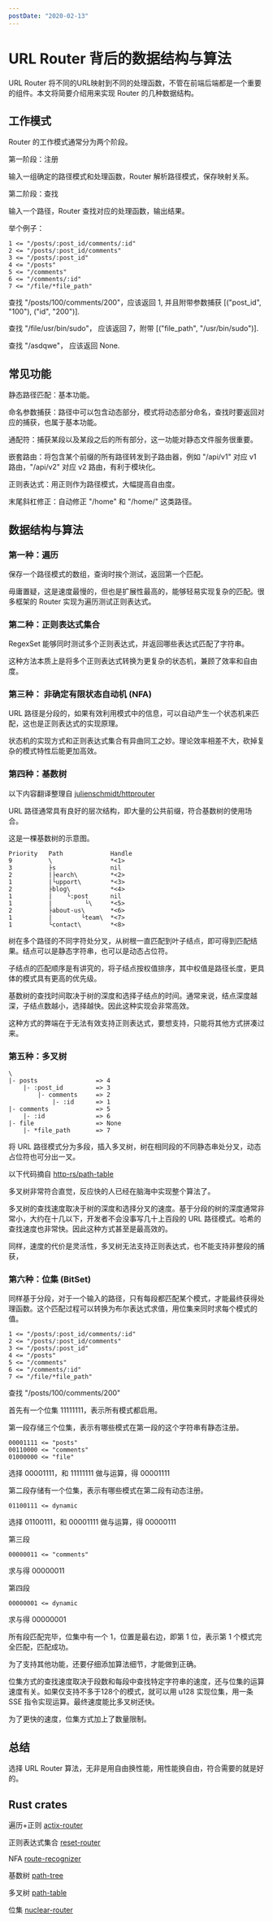 ```yaml
---
postDate: "2020-02-13"
---
```


# URL Router 背后的数据结构与算法

URL Router 将不同的URL映射到不同的处理函数，不管在前端后端都是一个重要的组件。本文将简要介绍用来实现 Router 的几种数据结构。

## 工作模式

Router 的工作模式通常分为两个阶段。

第一阶段：注册

输入一组确定的路径模式和处理函数，Router 解析路径模式，保存映射关系。

第二阶段：查找

输入一个路径，Router 查找对应的处理函数，输出结果。

举个例子：

```
1 <= "/posts/:post_id/comments/:id"
2 <= "/posts/:post_id/comments"    
3 <= "/posts/:post_id"             
4 <= "/posts"                      
5 <= "/comments"                   
6 <= "/comments/:id"               
7 <= "/file/*file_path"
```

查找 "/posts/100/comments/200"，应该返回 1, 并且附带参数捕获 [("post_id", "100"), ("id", "200")].

查找 "/file/usr/bin/sudo"， 应该返回 7，附带 [("file_path", "/usr/bin/sudo")].

查找 "/asdqwe"， 应该返回 None.

## 常见功能

静态路径匹配：基本功能。

命名参数捕获：路径中可以包含动态部分，模式将动态部分命名，查找时要返回对应的捕获，也属于基本功能。

通配符：捕获某段以及某段之后的所有部分，这一功能对静态文件服务很重要。

嵌套路由：将包含某个前缀的所有路径转发到子路由器，例如 "/api/v1" 对应 v1 路由，"/api/v2" 对应 v2 路由，有利于模块化。

正则表达式：用正则作为路径模式，大幅提高自由度。

末尾斜杠修正：自动修正 "/home" 和 "/home/" 这类路径。

## 数据结构与算法

### 第一种：遍历

保存一个路径模式的数组，查询时挨个测试，返回第一个匹配。

毋庸置疑，这是速度最慢的，但也是扩展性最高的，能够轻易实现复杂的匹配。很多框架的 Router 实现为遍历测试正则表达式。

### 第二种：正则表达式集合

RegexSet 能够同时测试多个正则表达式，并返回哪些表达式匹配了字符串。

这种方法本质上是将多个正则表达式转换为更复杂的状态机，兼顾了效率和自由度。

### 第三种： 非确定有限状态自动机 (NFA)

URL 路径是分段的，如果有效利用模式中的信息，可以自动产生一个状态机来匹配，这也是正则表达式的实现原理。

状态机的实现方式和正则表达式集合有异曲同工之妙。理论效率相差不大，砍掉复杂的模式特性后能更加高效。

### 第四种：基数树

以下内容翻译整理自 [julienschmidt/httprouter](https://github.com/julienschmidt/httprouter)

URL 路径通常具有良好的层次结构，即大量的公共前缀，符合基数树的使用场合。

这是一棵基数树的示意图。

```
Priority   Path             Handle
9          \                *<1>
3          ├s               nil
2          |├earch\         *<2>
1          |└upport\        *<3>
2          ├blog\           *<4>
1          |    └:post      nil
1          |         └\     *<5>
2          ├about-us\       *<6>
1          |        └team\  *<7>
1          └contact\        *<8>
```

树在多个路径的不同字符处分叉，从树根一直匹配到叶子结点，即可得到匹配结果。结点可以是静态字符串，也可以是动态占位符。

子结点的匹配顺序是有讲究的，将子结点按权值排序，其中权值是路径长度，更具体的模式具有更高的优先级。

基数树的查找时间取决于树的深度和选择子结点的时间。通常来说，结点深度越深，子结点数越小，选择越快。因此这种实现会非常高效。

这种方式的弊端在于无法有效支持正则表达式，要想支持，只能将其他方式拼凑过来。

### 第五种：多叉树

```
\
|- posts                => 4
    |- :post_id         => 3
        |- comments     => 2
            |- :id      => 1
|- comments             => 5
    |- :id              => 6
|- file                 => None
    |- *file_path       => 7
```

将 URL 路径模式分为多段，插入多叉树，树在相同段的不同静态串处分叉，动态占位符也可分出一叉。

以下代码摘自 [http-rs/path-table](https://github.com/http-rs/path-table/blob/master/src/lib.rs)

多叉树非常符合直觉，反应快的人已经在脑海中实现整个算法了。

多叉树的查找速度取决于树的深度和选择分叉的速度。基于分段的树的深度通常非常小，大约在十几以下，开发者不会没事写几十上百段的 URL 路径模式。哈希的查找速度也非常快。因此这种方式甚至是最高效的。

同样，速度的代价是灵活性，多叉树无法支持正则表达式，也不能支持非整段的捕获，

### 第六种：位集 (BitSet)

同样基于分段，对于一个输入的路径，只有每段都匹配某个模式，才能最终获得处理函数。这个匹配过程可以转换为布尔表达式求值，用位集来同时求每个模式的值。

```
1 <= "/posts/:post_id/comments/:id"
2 <= "/posts/:post_id/comments"    
3 <= "/posts/:post_id"             
4 <= "/posts"                      
5 <= "/comments"                   
6 <= "/comments/:id"               
7 <= "/file/*file_path"
```

查找 "/posts/100/comments/200"

首先有一个位集 11111111，表示所有模式都启用。

第一段存储三个位集，表示有哪些模式在第一段的这个字符串有静态注册。

```
00001111 <= "posts"       
00110000 <= "comments"
01000000 <= "file"
```

选择 00001111，和 11111111 做与运算，得 00001111

第二段存储有一个位集，表示有哪些模式在第二段有动态注册。

```
01100111 <= dynamic
```

选择 01100111，和 00001111 做与运算，得 00000111

第三段

```
00000011 <= "comments"
```

求与得 00000011

第四段

```
00000001 <= dynamic
```

求与得 00000001

所有段匹配完毕，位集中有一个 1，位置是最右边，即第 1 位，表示第 1 个模式完全匹配，匹配成功。

为了支持其他功能，还要仔细添加算法细节，才能做到正确。

位集方式的查找速度取决于段数和每段中查找特定字符串的速度，还与位集的运算速度有关。如果仅支持不多于128个的模式，就可以用 u128 实现位集，用一条 SSE 指令实现运算。最终速度能比多叉树还快。

为了更快的速度，位集方式加上了数量限制。

## 总结

选择 URL Router 算法，无非是用自由换性能，用性能换自由，符合需要的就是好的。

## Rust crates

遍历+正则 [actix-router](https://crates.io/crates/actix-router)

正则表达式集合 [reset-router](https://crates.io/crates/reset-router)

NFA [route-recognizer](https://crates.io/crates/route-recognizer)

基数树 [path-tree](https://crates.io/crates/path-tree)

多叉树 [path-table](https://crates.io/crates/path-table)

位集 [nuclear-router](https://github.com/Nugine/nuclear-router)
